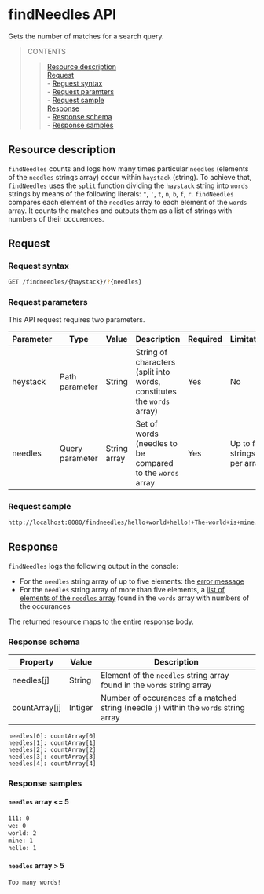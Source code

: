 # findNeedles API

Gets the number of matches for a search query.

>CONTENTS
>>[Resource description](#resource-description)<br>
>>[Request](#request)<br>
>> \- [Reguest syntax](#request-syntax)<br>
>> \- [Request paramters](#request-parameters)<br>
>> \- [Request sample](#request-sample)<br>
>>[Response](#response)<br>
>> \- [Response schema](#response-schema)<br>
>> \- [Response samples](#response-samples)<br>

## Resource description

`findNeedles` counts and logs how many times particular `needles` (elements of the `needles` strings array) occur within `haystack` (string). To achieve that, `findNeedles` uses the `split` function dividing the `haystack` string into `words` strings by means of the following literals: `"`, `'`, `t`, `n`, `b`, `f`, `r`. `findNeedles` compares each element of the `needles` array to each element of the `words` array. It counts the matches and outputs them as a list of strings with numbers of their occurences.

## Request

### Request syntax

```bash
GET /findneedles/{haystack}/?{needles}
```

### Request parameters

This API request requires two parameters.

|Parameter|Type|Value|Description|Required|Limitation|Sample|
|---|---|---|---|---|---|---|
|heystack|Path parameter|String|String of characters (split into words, constitutes the `words` array)|Yes|No|"hello world hello! The world is mine."|
|needles|Query parameter|String array|Set of words (needles to be compared to the `words` array|Yes|Up to five strings per array|{"111", "we", "world", "mine", "hello"}|

### Request sample

```bash
http://localhost:8080/findneedles/hello+world+hello!+The+world+is+mine./?needles=111&needles=we&needles=world/?q=mine&needles=hello
```

## Response

`findNeedles` logs the following output in the console:
* For the `needles` string array of up to five elements: the [error message](#more-than-five-needles) 
* For the `needles` string array of more than five elements, a [list of elements of the `needles` array](https://dorota-alina.github.io/Search-and-Count-Functions/#:~:text=Response%20samples-,needles%20array%20%3C%3D%205,-111%3A%200%0Awe) found in the `words` array with numbers of the occurances

The returned resource maps to the entire response body.

### Response schema

|Property|Value|Description|
|---|---|---|
|needles[j]|String|Element of the `needles` string array found in the `words` string array|
|countArray[j]|Intiger|Number of occurances of a matched string (needle `j`) within the `words` string array|


```shell
needles[0]: countArray[0]
needles[1]: countArray[1]
needles[2]: countArray[2]
needles[3]: countArray[3]
needles[4]: countArray[4]
```

### Response samples

#### `needles` array <= 5

```bash
111: 0
we: 0
world: 2
mine: 1
hello: 1
```

#### `needles` array > 5

```bash
Too many words!
```


